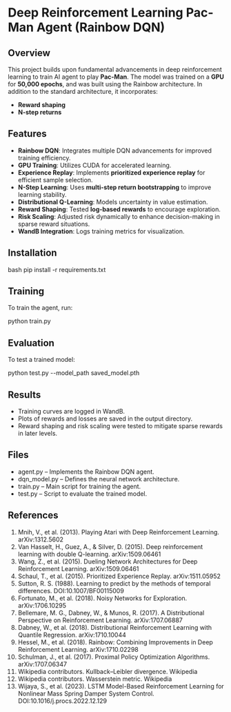 # Deep Reinforcement Learning Pac-Man Agent (Rainbow DQN)

## Overview
This project builds upon fundamental advancements in deep reinforcement learning to train AI agent to play **Pac-Man**. The model was trained on a **GPU** for **50,000 epochs**, and was built using the Rainbow architecture. In addition to the standard architecture, it incorporates:
- **Reward shaping**
- **N-step returns**

## Features
- **Rainbow DQN**: Integrates multiple DQN advancements for improved training efficiency.
- **GPU Training**: Utilizes CUDA for accelerated learning.
- **Experience Replay**: Implements **prioritized experience replay** for efficient sample selection.
- **N-Step Learning**: Uses **multi-step return bootstrapping** to improve learning stability.
- **Distributional Q-Learning**: Models uncertainty in value estimation.
- **Reward Shaping**: Tested **log-based rewards** to encourage exploration.
- **Risk Scaling**: Adjusted risk dynamically to enhance decision-making in sparse reward situations.
- **WandB Integration**: Logs training metrics for visualization.

## Installation
bash
pip install -r requirements.txt

## Training

To train the agent, run:

python train.py

## Evaluation

To test a trained model:

python test.py --model_path saved_model.pth

## Results
- Training curves are logged in WandB.
- Plots of rewards and losses are saved in the output directory.
- Reward shaping and risk scaling were tested to mitigate sparse rewards in later levels.

## Files
- agent.py – Implements the Rainbow DQN agent.
- dqn_model.py – Defines the neural network architecture.
- train.py – Main script for training the agent.
- test.py – Script to evaluate the trained model.

## References
1. Mnih, V., et al. (2013). Playing Atari with Deep Reinforcement Learning. arXiv:1312.5602
2. Van Hasselt, H., Guez, A., & Silver, D. (2015). Deep reinforcement learning with double Q-learning. arXiv:1509.06461
3. Wang, Z., et al. (2015). Dueling Network Architectures for Deep Reinforcement Learning. arXiv:1509.06461
4. Schaul, T., et al. (2015). Prioritized Experience Replay. arXiv:1511.05952
5. Sutton, R. S. (1988). Learning to predict by the methods of temporal differences. DOI:10.1007/BF00115009
6. Fortunato, M., et al. (2018). Noisy Networks for Exploration. arXiv:1706.10295
7. Bellemare, M. G., Dabney, W., & Munos, R. (2017). A Distributional Perspective on Reinforcement Learning. arXiv:1707.06887
8. Dabney, W., et al. (2018). Distributional Reinforcement Learning with Quantile Regression. arXiv:1710.10044
9. Hessel, M., et al. (2018). Rainbow: Combining Improvements in Deep Reinforcement Learning. arXiv:1710.02298
10. Schulman, J., et al. (2017). Proximal Policy Optimization Algorithms. arXiv:1707.06347
11. Wikipedia contributors. Kullback–Leibler divergence. Wikipedia
12. Wikipedia contributors. Wasserstein metric. Wikipedia
13. Wijaya, S., et al. (2023). LSTM Model-Based Reinforcement Learning for Nonlinear Mass Spring Damper System Control. DOI:10.1016/j.procs.2022.12.129
